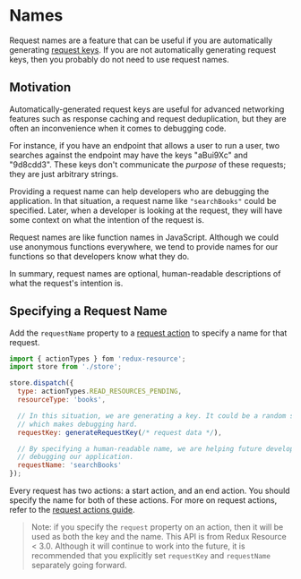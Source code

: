 # Names

Request names are a feature that can be useful if you are automatically generating [request keys](https://github.com/jamesplease/redux-resource/tree/9ec75169fbfdce22b9e69697a049704cb4f3998a/docs/requests/requests/request-keys.md). If you are not automatically generating request keys, then you probably do not need to use request names.

## Motivation

Automatically-generated request keys are useful for advanced networking features such as response caching and request deduplication, but they are often an inconvenience when it comes to debugging code.

For instance, if you have an endpoint that allows a user to run a user, two searches against the endpoint may have the keys "aBui9Xc" and "9d8cdd3". These keys don't communicate the _purpose_ of these requests; they are just arbitrary strings.

Providing a request name can help developers who are debugging the application. In that situation, a request name like `"searchBooks"` could be specified. Later, when a developer is looking at the request, they will have some context on what the intention of the request is.

Request names are like function names in JavaScript. Although we could use anonymous functions everywhere, we tend to provide names for our functions so that developers know what they do.

In summary, request names are optional, human-readable descriptions of what the request's intention is.

## Specifying a Request Name

Add the `requestName` property to a [request action](request-actions/) to specify a name for that request.

```javascript
import { actionTypes } fom 'redux-resource';
import store from './store';

store.dispatch({
  type: actionTypes.READ_RESOURCES_PENDING,
  resourceType: 'books',

  // In this situation, we are generating a key. It could be a random string of data,
  // which makes debugging hard.
  requestKey: generateRequestKey(/* request data */),

  // By specifying a human-readable name, we are helping future developers out who are
  // debugging our application.
  requestName: 'searchBooks'
});
```

Every request has two actions: a start action, and an end action. You should specify the name for both of these actions. For more on request actions, refer to the [request actions guide](https://github.com/jamesplease/redux-resource/tree/9ec75169fbfdce22b9e69697a049704cb4f3998a/docs/requests/requests/request-actions.md).

> Note: if you specify the `request` property on an action, then it will be used as both the key and the name. This API is from Redux Resource &lt; 3.0. Although it will continue to work into the future, it is recommended that you explicitly set `requestKey` and `requestName` separately going forward.

